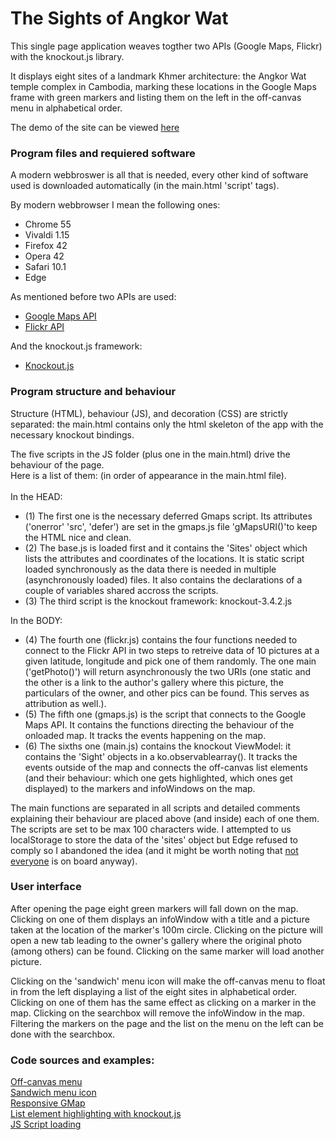 # The Sights of Angkor Wat

This single page application weaves togther two APIs (Google Maps, Flickr) with the knockout.js
library.

It displays eight sites of a landmark Khmer architecture: the Angkor Wat temple complex in Cambodia,
marking these locations in the Google Maps frame with green markers and listing them on the left
in the off-canvas menu in alphabetical order.

The demo of the site can be viewed [here](https://codepen.io/noiffion/project/full/XzobLE)



### Program files and requiered software

A modern webbroswer is all that is needed, every other kind of software used is downloaded 
automatically (in the main.html 'script' tags).

By modern webbrowser I mean the following ones:
- Chrome 55
- Vivaldi 1.15
- Firefox 42
- Opera 42
- Safari 10.1
- Edge

As mentioned before two APIs are used:
 - [Google Maps API](https://developers.google.com/maps/documentation/javascript/reference/map)
 - [Flickr API](https://www.flickr.com/services/api/)

And the knockout.js framework:
 - [Knockout.js](https://knockoutjs.com/)


### Program structure and behaviour

Structure (HTML), behaviour (JS), and decoration (CSS) are strictly separated: the main.html
contains only the html skeleton of the app with the necessary knockout bindings.

The five scripts in the JS folder (plus one in the main.html) drive the behaviour of the page.<br>
Here is a list of them: (in order of appearance in the main.html file). <br>
<br>In the HEAD:
- (1) The first one is the necessary deferred Gmaps script. Its attributes ('onerror'
'src', 'defer') are set in the gmaps.js file 'gMapsURI()'to keep the HTML nice and clean.
- (2) The base.js is loaded first and it contains the 'Sites' object which lists the attributes
and coordinates of the locations. It is static script loaded synchronously as the data there
is needed in multiple (asynchronously loaded) files. It also contains the declarations of a couple 
of variables shared accross the scripts.
- (3) The third script is the knockout framework: knockout-3.4.2.js


In the BODY:
- (4) The fourth one (flickr.js) contains the four functions needed to connect to the Flickr API
in two steps to retreive data of 10 pictures at a given latitude, longitude and pick one of them
randomly. The one main ('getPhoto()') will return asynchronously the two URIs (one static and the
other is a link to the author's gallery where this picture, the particulars of the owner, and other
pics can be found. This serves as attribution as well.).
- (5) The fifth one (gmaps.js) is the script that connects to the Google Maps API. It contains the
functions directing the behaviour of the onloaded map. It tracks the events happening on the map.
- (6) The sixths one (main.js) contains the knockout ViewModel: it contains the 'Sight' objects in 
a ko.observablearray(). It tracks the events outside of the map and connects the off-canvas list 
elements (and their behaviour: which one gets highlighted, which ones get displayed) to the markers 
and infoWindows on the map.

The main functions are separated in all scripts and detailed comments explaining their behaviour 
are placed above (and inside) each of one them. The scripts are set to be max 100 characters wide.
I attempted to us localStorage to store the data of the 'sites' object but Edge refused to comply
so I abandoned the idea (and it might be worth noting that 
[not everyone](https://dev.to/rdegges/please-stop-using-local-storage-1i04) is on board anyway).


### User interface

After opening the page eight green markers will fall down on the map. Clicking on one of them 
displays an infoWindow with a title and a picture taken at the location of the marker's 100m circle. 
Clicking on the picture will open a new tab leading to the owner's gallery where the original
photo (among others) can be found. Clicking on the same marker will load another picture.

Clicking on the 'sandwich' menu icon will make the off-canvas menu to float in from the left 
displaying a list of the eight sites in alphabetical order. Clicking on one of them has the same
effect as clicking on a marker in the map. Clicking on the searchbox will remove the infoWindow in 
the map. Filtering the markers on the page and the list on the menu on the left can be done with
the searchbox.


### Code sources and examples:

[Off-canvas menu](https://www.w3schools.com/howto/howto_js_off-canvas.asp) <br>
[Sandwich menu icon](https://www.w3schools.com/howto/howto_css_menu_icon.asp) <br>
[Responsive GMap](https://codepen.io/hubpork/pen/xriIz?q=map) <br>
[List element highlighting with knockout.js](https://jsfiddle.net/johnpapa/6FCEe/) <br>
[JS Script loading](https://www.html5rocks.com/en/tutorials/speed/script-loading/)
